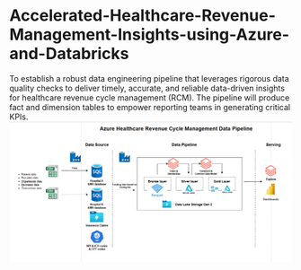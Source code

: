 # Accelerated-Healthcare-Revenue-Management-Insights-using-Azure-and-Databricks
To establish a robust data engineering pipeline that leverages rigorous data quality checks to deliver timely, accurate, and reliable data-driven insights for healthcare revenue cycle management (RCM). The pipeline will produce fact and dimension tables to empower reporting teams in generating critical KPIs.
![Data Architecture](images/Data%20Architecture.png)

